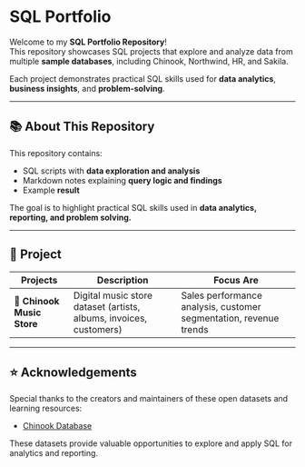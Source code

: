 # SQL Portfolio

Welcome to my **SQL Portfolio Repository**!  
This repository showcases SQL projects that explore and analyze data from multiple **sample databases**, including Chinook, Northwind, HR, and Sakila.

Each project demonstrates practical SQL skills used for **data analytics**, **business insights**, and **problem-solving**.

---

## 📚 About This Repository

This repository contains:
- SQL scripts with **data exploration and analysis**
- Markdown notes explaining **query logic and findings**
- Example **result**

The goal is to highlight practical SQL skills used in **data analytics, reporting, and problem solving.**

---

## 🧩 Project

| Projects | Description | Focus Are |
|-----------|--------------|----------------|
| 🎵 **Chinook Music Store** | Digital music store dataset (artists, albums, invoices, customers) | Sales performance analysis, customer segmentation, revenue trends |

---

## ⭐ Acknowledgements

Special thanks to the creators and maintainers of these open datasets and learning resources:
- [Chinook Database](https://github.com/lerocha/chinook-database)


These datasets provide valuable opportunities to explore and apply SQL for analytics and reporting.


